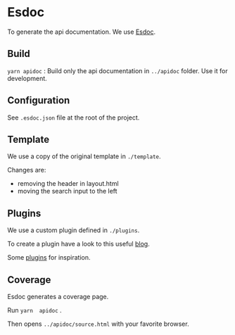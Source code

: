 # Esdoc

To generate the api documentation. We use [Esdoc](https://esdoc.org/).

## Build

`yarn apidoc`  : Build only the api documentation in `../apidoc` folder. Use it for development.

## Configuration

See `.esdoc.json` file at the root of the project.

## Template

We use a copy of the original template in `./template`.

Changes are:

- removing the header in layout.html
- moving the search input to the left

## Plugins

We use a custom plugin defined in `./plugins`.

To create a plugin have a look to this useful [blog](https://medium.com/trabe/understanding-esdoc-plugins-d9ee9095d98b).

Some [plugins](https://github.com/esdoc/esdoc-plugins) for inspiration.

## Coverage

Esdoc generates a coverage page.

Run `yarn  apidoc` .

Then opens `../apidoc/source.html` with your favorite browser.
